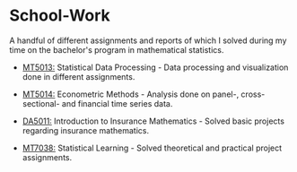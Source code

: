 # School-Work
A handful of different assignments and reports of which I solved during my time on the bachelor's program in mathematical statistics.

- [MT5013:](/MT5013/README.md) Statistical Data Processing - Data processing and visualization done in different assignments.

- [MT5014:](/MT5014/README.md) Econometric Methods - Analysis done on panel-, cross-sectional- and financial time series data. 

- [DA5011:](/MT5011/README.md) Introduction to Insurance Mathematics - Solved basic projects regarding insurance mathematics.

- [MT7038:](/MasterMT7038/README.md) Statistical Learning - Solved theoretical and practical project assignments. 
